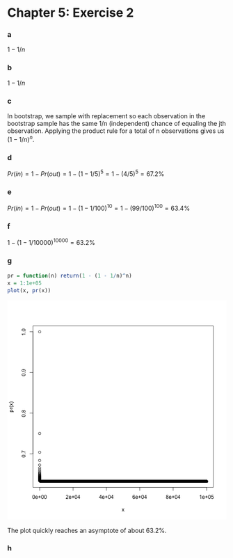 Chapter 5: Exercise 2
========================================================

### a
$1 - 1/n$

### b
$1 - 1/n$

### c
In bootstrap, we sample with replacement so each observation in the bootstrap
sample has the same 1/n (independent) chance of equaling the jth observation. 
Applying the product rule for a total of n observations gives us $(1 - 1/n)^n$.

### d
$Pr(in) = 1 - Pr(out) = 1 - (1 - 1/5)^5 = 1 - (4/5)^5 = 67.2\%$

### e
$Pr(in) = 1 - Pr(out) = 1 - (1 - 1/100)^{10} = 1 - (99/100)^{100} = 63.4\%$

### f
$1 - (1 - 1/10000)^{10000} = 63.2\%$

### g

```r
pr = function(n) return(1 - (1 - 1/n)^n)
x = 1:1e+05
plot(x, pr(x))
```

![plot of chunk 2g](figure/2g.png) 

The plot quickly reaches an asymptote of about 63.2%.

### h



